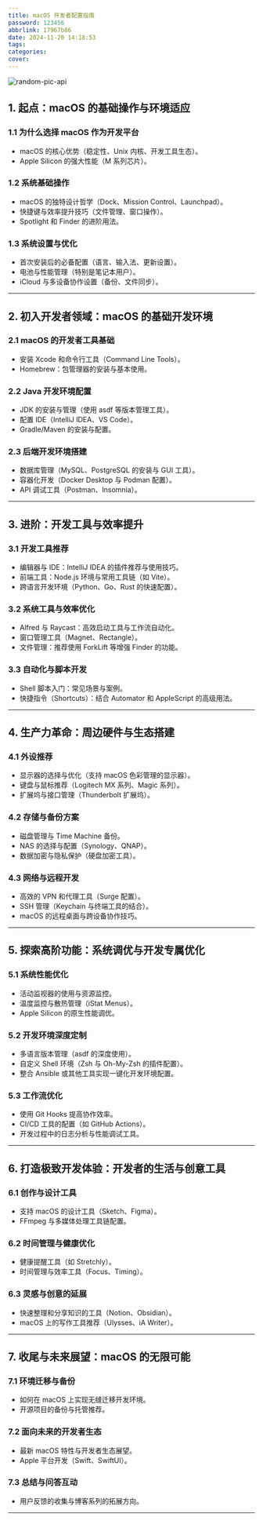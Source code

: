 ```yaml
---
title: macOS 开发者配置指南
password: 123456
abbrlink: 17967b86
date: 2024-11-20 14:18:53
tags:
categories:
cover:
---
```


![random-pic-api](https://cover.dong4j.ink:1024)

## 1. 起点：macOS 的基础操作与环境适应

### 1.1 为什么选择 macOS 作为开发平台
- macOS 的核心优势（稳定性、Unix 内核、开发工具生态）。
- Apple Silicon 的强大性能（M 系列芯片）。

### 1.2 系统基础操作
- macOS 的独特设计哲学（Dock、Mission Control、Launchpad）。
- 快捷键与效率提升技巧（文件管理、窗口操作）。
- Spotlight 和 Finder 的进阶用法。

### 1.3 系统设置与优化
- 首次安装后的必备配置（语言、输入法、更新设置）。
- 电池与性能管理（特别是笔记本用户）。
- iCloud 与多设备协作设置（备份、文件同步）。

---

## 2. 初入开发者领域：macOS 的基础开发环境

### 2.1 macOS 的开发者工具基础
- 安装 Xcode 和命令行工具（Command Line Tools）。
- Homebrew：包管理器的安装与基本使用。

### 2.2 Java 开发环境配置
- JDK 的安装与管理（使用 asdf 等版本管理工具）。
- 配置 IDE（IntelliJ IDEA、VS Code）。
- Gradle/Maven 的安装与配置。

### 2.3 后端开发环境搭建
- 数据库管理（MySQL、PostgreSQL 的安装与 GUI 工具）。
- 容器化开发（Docker Desktop 与 Podman 配置）。
- API 调试工具（Postman、Insomnia）。

---

## 3. 进阶：开发工具与效率提升

### 3.1 开发工具推荐
- 编辑器与 IDE：IntelliJ IDEA 的插件推荐与使用技巧。
- 前端工具：Node.js 环境与常用工具链（如 Vite）。
- 跨语言开发环境（Python、Go、Rust 的快速配置）。

### 3.2 系统工具与效率优化
- Alfred 与 Raycast：高效启动工具与工作流自动化。
- 窗口管理工具（Magnet、Rectangle）。
- 文件管理：推荐使用 ForkLift 等增强 Finder 的功能。

### 3.3 自动化与脚本开发
- Shell 脚本入门：常见场景与案例。
- 快捷指令（Shortcuts）：结合 Automator 和 AppleScript 的高级用法。

---

## 4. 生产力革命：周边硬件与生态搭建

### 4.1 外设推荐
- 显示器的选择与优化（支持 macOS 色彩管理的显示器）。
- 键盘与鼠标推荐（Logitech MX 系列、Magic 系列）。
- 扩展坞与接口管理（Thunderbolt 扩展坞）。

### 4.2 存储与备份方案
- 磁盘管理与 Time Machine 备份。
- NAS 的选择与配置（Synology、QNAP）。
- 数据加密与隐私保护（硬盘加密工具）。

### 4.3 网络与远程开发
- 高效的 VPN 和代理工具（Surge 配置）。
- SSH 管理（Keychain 与终端工具的结合）。
- macOS 的远程桌面与跨设备协作技巧。

---

## 5. 探索高阶功能：系统调优与开发专属优化

### 5.1 系统性能优化
- 活动监视器的使用与资源监控。
- 温度监控与散热管理（iStat Menus）。
- Apple Silicon 的原生性能调优。

### 5.2 开发环境深度定制
- 多语言版本管理（asdf 的深度使用）。
- 自定义 Shell 环境（Zsh 与 Oh-My-Zsh 的插件配置）。
- 整合 Ansible 或其他工具实现一键化开发环境配置。

### 5.3 工作流优化
- 使用 Git Hooks 提高协作效率。
- CI/CD 工具的配置（如 GitHub Actions）。
- 开发过程中的日志分析与性能调试工具。

---

## 6. 打造极致开发体验：开发者的生活与创意工具

### 6.1 创作与设计工具
- 支持 macOS 的设计工具（Sketch、Figma）。
- FFmpeg 与多媒体处理工具链配置。

### 6.2 时间管理与健康优化
- 健康提醒工具（如 Stretchly）。
- 时间管理与效率工具（Focus、Timing）。

### 6.3 灵感与创意的延展
- 快速整理和分享知识的工具（Notion、Obsidian）。
- macOS 上的写作工具推荐（Ulysses、iA Writer）。

---

## 7. 收尾与未来展望：macOS 的无限可能

### 7.1 环境迁移与备份
- 如何在 macOS 上实现无缝迁移开发环境。
- 开源项目的备份与托管推荐。

### 7.2 面向未来的开发者生态
- 最新 macOS 特性与开发者生态展望。
- Apple 平台开发（Swift、SwiftUI）。

### 7.3 总结与问答互动
- 用户反馈的收集与博客系列的拓展方向。

---

